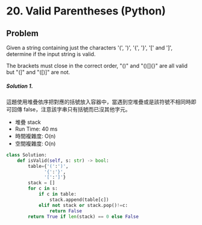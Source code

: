 # 20. Valid Parentheses (Python)

## Problem

Given a string containing just the characters '(', ')', '{', '}', '[' and ']', determine if the input string is valid.

The brackets must close in the correct order, "()" and "()[]{}" are all valid but "(]" and "([)]" are not.

##### Solution 1.

這題使用堆疊依序把對應的括號放入容器中，當遇到空堆疊或是該符號不相同時即可回傳 false，注意該字串只有括號而已沒其他字元。

- 堆疊 stack
- Run Time: 40 ms
- 時間複雜度: O(n)
- 空間複雜度: O(n)

```py
class Solution:
    def isValid(self, s: str) -> bool:
        table={'(':')',
              '{':'}',
              '[':']'}
        stack = []
        for c in s:
            if c in table:
                stack.append(table[c])
            elif not stack or stack.pop()!=c:
                return False
        return True if len(stack) == 0 else False
```
